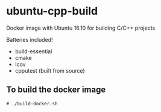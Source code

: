 # ubuntu-cpp-build
Docker image with Ubuntu 16.10 for building C/C++ projects

Batteries included!

- build-essential
- cmake
- lcov
- cpputest (built from source)

## To build the docker image

```
# ./build-docker.sh
```
